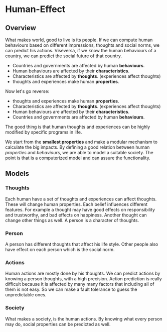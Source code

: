 # Human-Effect

## Overview
What makes world, good to live is its people. If we can compute human behaviours based on different impressions, thoughts and social norms, we can predict his actions. Viseversa, if we know the human behaviours of a country, we can predict the social future of that country.

- Countries and governments are affected by human **behaviours**.
- Human behaviours are affected by their **characteristics**.
- Characteristics are affected by **thoughts**. (experiences affect thoughts)
- thoughts and experiences make human **properties**.

Now let's go reverse:
- thoughts and experiences make human **properties**.
- Characteristics are affected by **thoughts**. (experiences affect thoughts)
- Human behaviours are affected by their **characteristics**.
- Countries and governments are affected by human **behaviours**.

The good thing is that human thoughts and experiences can be highly modified by specific programs in life.

We start from the **smallest properties** and make a modular mechanism to calculate the big impacts. By defining a good relation between human _properties_ and _behaviours_, we are able to model a suitable society. The point is that is a computerized model and can assure the functionality.
## Models
### Thoughts
Each human have a set of thoughts and experiences can affect thoughts. These will change human properties.
Each belief influences different features. For example a thought may have good effects on responsibility and trustworthy, and bad effects on happiness. Another thought can change other things as well. A person is a character of thoughts.

### Person
A person has different thoughts that affect his life style. Other people also have effect on each person which is the social norm.

### Actions
Human actions are mostly done by his thoughts. We can predict actions by knowing a person thoughts, with a high precision.
Action prediction is really difficult because it is affected by many many factors that including all of them is not easy. So we can make a fault tolerance to guess the unpredictable ones.

### Society
What makes a society, is the human actions. By knowing what every person may do, social properties can be predicted as well.
